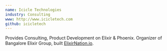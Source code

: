 ```yaml
---
name: Icicle Technologies
industry: Consulting
www: http://www.icicletech.com
github: icicletech
---
```

Provides Consulting, Product Development on Elixir & Phoenix. Organizer of Bangalore Elixir Group, built [ElixirNation.io](http://elixirnation.io).
